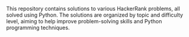 This repository contains solutions to various HackerRank problems, all solved using Python. The solutions are organized by topic and difficulty level, aiming to help improve problem-solving skills and Python programming techniques.
